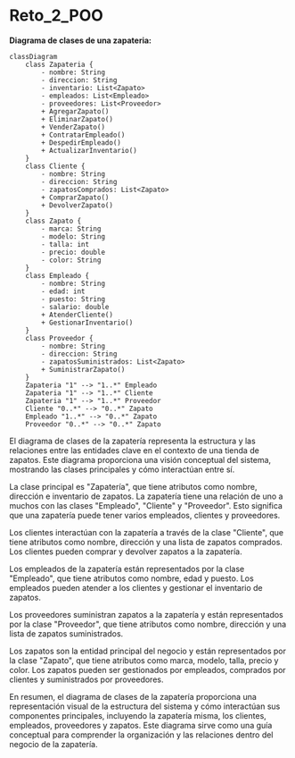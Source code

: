 # Reto_2_POO
**Diagrama de clases de una zapateria:**
```mermaid
classDiagram
    class Zapateria {
        - nombre: String
        - direccion: String
        - inventario: List<Zapato>
        - empleados: List<Empleado>
        - proveedores: List<Proveedor>
        + AgregarZapato()
        + EliminarZapato()
        + VenderZapato()
        + ContratarEmpleado()
        + DespedirEmpleado()
        + ActualizarInventario()
    }
    class Cliente {
        - nombre: String
        - direccion: String
        - zapatosComprados: List<Zapato>
        + ComprarZapato()
        + DevolverZapato()
    }
    class Zapato {
        - marca: String
        - modelo: String
        - talla: int
        - precio: double
        - color: String
    }
    class Empleado {
        - nombre: String
        - edad: int
        - puesto: String
        - salario: double
        + AtenderCliente()
        + GestionarInventario()
    }
    class Proveedor {
        - nombre: String
        - direccion: String
        - zapatosSuministrados: List<Zapato>
        + SuministrarZapato()
    }
    Zapateria "1" --> "1..*" Empleado
    Zapateria "1" --> "1..*" Cliente
    Zapateria "1" --> "1..*" Proveedor
    Cliente "0..*" --> "0..*" Zapato
    Empleado "1..*" --> "0..*" Zapato
    Proveedor "0..*" --> "0..*" Zapato

```
El diagrama de clases de la zapatería representa la estructura y las relaciones entre las entidades clave en el contexto de una tienda de zapatos. Este diagrama proporciona una visión conceptual del sistema, mostrando las clases principales y cómo interactúan entre sí.

La clase principal es "Zapatería", que tiene atributos como nombre, dirección e inventario de zapatos. La zapatería tiene una relación de uno a muchos con las clases "Empleado", "Cliente" y "Proveedor". Esto significa que una zapatería puede tener varios empleados, clientes y proveedores.

Los clientes interactúan con la zapatería a través de la clase "Cliente", que tiene atributos como nombre, dirección y una lista de zapatos comprados. Los clientes pueden comprar y devolver zapatos a la zapatería.

Los empleados de la zapatería están representados por la clase "Empleado", que tiene atributos como nombre, edad y puesto. Los empleados pueden atender a los clientes y gestionar el inventario de zapatos.

Los proveedores suministran zapatos a la zapatería y están representados por la clase "Proveedor", que tiene atributos como nombre, dirección y una lista de zapatos suministrados.

Los zapatos son la entidad principal del negocio y están representados por la clase "Zapato", que tiene atributos como marca, modelo, talla, precio y color. Los zapatos pueden ser gestionados por empleados, comprados por clientes y suministrados por proveedores.

En resumen, el diagrama de clases de la zapatería proporciona una representación visual de la estructura del sistema y cómo interactúan sus componentes principales, incluyendo la zapatería misma, los clientes, empleados, proveedores y zapatos. Este diagrama sirve como una guía conceptual para comprender la organización y las relaciones dentro del negocio de la zapatería.
